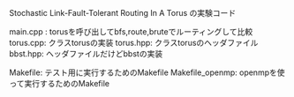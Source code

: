 
Stochastic Link-Fault-Tolerant Routing In A Torus の実験コード

main.cpp : torusを呼び出してbfs,route,bruteでルーティングして比較
torus.cpp: クラスtorusの実装
torus.hpp: クラスtorusのヘッダファイル
bbst.hpp: ヘッダファイルだけどbbstの実装

Makefile: テスト用に実行するためのMakefile
Makefile_openmp: openmpを使って実行するためのMakefile



